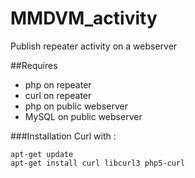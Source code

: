 # MMDVM_activity
Publish repeater activity on a webserver


##Requires
+ php on repeater
+ curl on repeater
+ php on public webserver
+ MySQL on public webserver

###Installation Curl with :
```
apt-get update
apt-get install curl libcurl3 php5-curl
```
